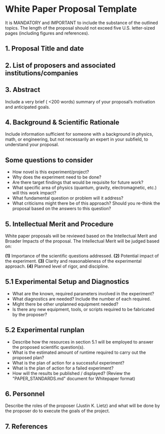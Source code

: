 # White Paper Proposal Template

It is MANDATORY and IMPORTANT to include the substance of the outlined topics. The
length of the proposal should not exceed five U.S. letter-sized pages (including figures and references).

## 1. Proposal Title and date

## 2. List of proposers and associated institutions/companies

## 3. Abstract

Include a very brief ( <200 words) summary of your proposal’s motivation and anticipated goals.

## 4. Background & Scientific Rationale

Include information sufficient for someone with a background in physics, math, or engineering,
but not necessarily an expert in your subfield, to understand your proposal.

## Some questions to consider

- How novel is this experiment/project?
- Why does the experiment need to be done?
- Are there target findings that would be requisite for future work?
- What specific area of physics (quantum, gravity, electromagnetic, etc.) will this work impact?
- What fundamental question or problem will it address?
- What criticisms might there be of this approach? Should you re-think the proposal based on the answers to this question?

## 5. Intellectual Merit and Procedure

White paper proposals will be reviewed based on the Intellectual Merit and Broader Impacts of
the proposal. The Intellectual Merit will be judged based on:

**(1)** Importance of the scientific questions addressed.
**(2)** Potential impact of the experiment.
**(3)** Clarity and reasonableness of the experimental approach.
**(4)** Planned level of rigor, and discipline.

## 5.1 Experimental Setup and Diagnostics

- What are the known, required parameters involved in the experiment?
- What diagnostics are needed? Include the number of each required.
- Might there be other unplanned equipment needed?
- Is there any new equipment, tools, or scripts required to be fabricated by the proposer?

## 5.2 Experimental runplan

- Describe how the resources in section 5.1 will be employed to answer the proposed scientific question(s).
- What is the estimated amount of runtime required to carry out the proposed plan?
- What is the plan of action for a successful experiment?
- What is the plan of action for a failed experiment?
- How will the results be published / displayed? (Review the "PAPER_STANDARDS.md" document for Whitepaper format)

## 6. Personnel

Describe the roles of the proposer (Justin K. Lietz) and what will be done by the proposer do to execute the goals of the project.

## 7. References
